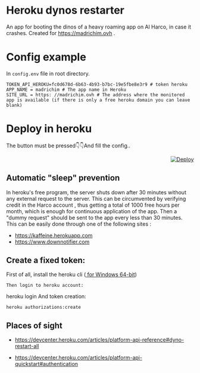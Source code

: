 # Heroku dynos restarter

An app for booting the dinos of a heavy roaming app on Al Harco, in case it crashes. Created for https://madrichim.ovh .

# Config example

In `config.env` file in root directory.
```
TOKEN_API_HEROKU=fc0d678d-6b63-4b93-b7bc-19e5fbe8e3r9 # token heroku
APP_NAME = madrichim # The app name in Heroku 
SITE_URL = https: //madrichim.ovh # The address where the monitored app is available (if there is only a free heroku domain you can leave blank)
```

# Deploy in heroku
The button must be pressed👇👇And fill the config..
<div  align='right'>

[![Deploy](https://www.herokucdn.com/deploy/button.svg)](https://heroku.com/deploy)

</div>

## Automatic "sleep" prevention
In heroku's free program, the server shuts down after 30 minutes without any external request to the server. This can be circumvented by verifying credit in the Harco account , thus getting a total of 1000 free hours per month, which is enough for continuous application of the app. Then a "dummy request" should be sent to the app every less than 30 minutes. This can be easily done through one of the following sites :

* https://kaffeine.herokuapp.com
* https://www.downnotifier.com

## Create a fixed token:
First of all, install the heroku cli ([ for Windows 64-bit](https://cli-assets.heroku.com/heroku-x64.exe))
```
Then login to heroku account:
```
heroku login
And token creation:
```
heroku authorizations:create
```
## Places of sight
* https://devcenter.heroku.com/articles/platform-api-reference#dyno-restart-all

* https://devcenter.heroku.com/articles/platform-api-quickstart#authentication
